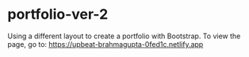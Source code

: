 # portfolio-ver-2
Using a different layout to create a portfolio with Bootstrap.
To view the page, go to:
https://upbeat-brahmagupta-0fed1c.netlify.app
